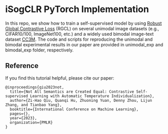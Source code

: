 # iSogCLR PyTorch Implementation

In this repo, we show how to train a self-supervised model by using [Robust Global Contrastive Loss]() (RGCL) on several unimodal image datasets (e.g., CIFAR10/100, ImageNet100, etc.) and a widely used bimodal image-text dataset [CC3M](https://ai.google.com/research/ConceptualCaptions/download). The code and scripts for reproducing the unimodal and bimodal experimental results in our paper are provided in unimodal_exp and bimodal_exp folder, respectively.

## Reference
If you find this tutorial helpful, please cite our paper:
```
@inproceedings{qiu2023not,
  title={Not All Semantics are Created Equal: Contrastive Self-supervised Learning with Automatic Temperature Individualization},
  author={Zi-Hao Qiu, Quanqi Hu, Zhuoning Yuan, Denny Zhou, Lijun Zhang, and Tianbao Yang},
  booktitle={International Conference on Machine Learning},
  pages={},
  year={2023},
  organization={PMLR}
}
```
